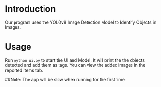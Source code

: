# Introduction

Our program uses the YOLOv8 Image Detection Model to Identify Objects in Images.

# Usage
Run `python ui.py` to start the UI and Model, It will print the the objects detected and add them as tags. You can view the added images in the reported items tab.

##Note: The app will be slow when running for the first time
